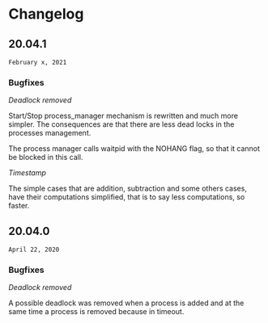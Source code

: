 # Changelog

## 20.04.1

`February x, 2021`

### Bugfixes

*Deadlock removed*

Start/Stop process\_manager mechanism is rewritten and much more simpler. The
consequences are that there are less dead locks in the processes management.

The process manager calls waitpid with the NOHANG flag, so that it cannot be
blocked in this call.

*Timestamp*

The simple cases that are addition, subtraction and some others cases, have
their computations simplified, that is to say less computations, so faster.

## 20.04.0

`April 22, 2020`

### Bugfixes

*Deadlock removed*

A possible deadlock was removed when a process is added and at the same time
a process is removed because in timeout.
